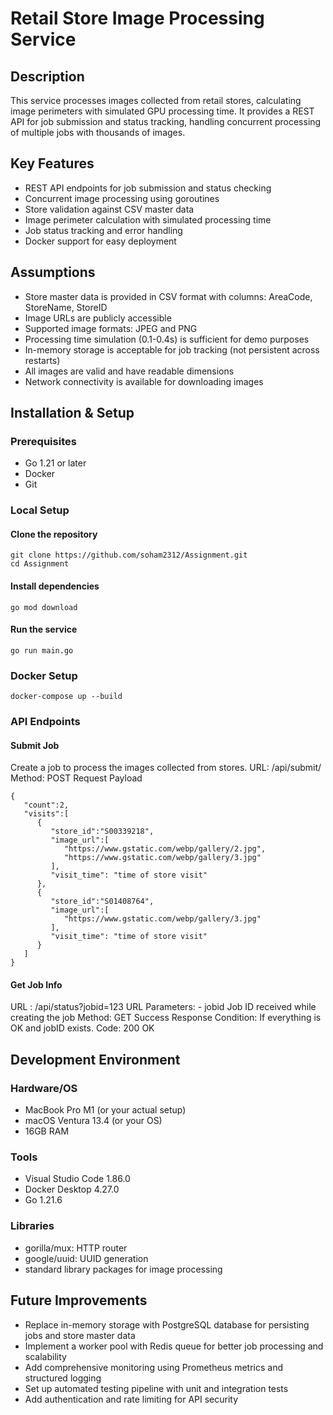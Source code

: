 # Retail Store Image Processing Service

## Description

This service processes images collected from retail stores, calculating image perimeters with simulated GPU processing time. It provides a REST API for job submission and status tracking, handling concurrent processing of multiple jobs with thousands of images.

## Key Features

- REST API endpoints for job submission and status checking
- Concurrent image processing using goroutines
- Store validation against CSV master data
- Image perimeter calculation with simulated processing time
- Job status tracking and error handling
- Docker support for easy deployment

## Assumptions

- Store master data is provided in CSV format with columns: AreaCode, StoreName, StoreID
- Image URLs are publicly accessible
- Supported image formats: JPEG and PNG
- Processing time simulation (0.1-0.4s) is sufficient for demo purposes
- In-memory storage is acceptable for job tracking (not persistent across restarts)
- All images are valid and have readable dimensions
- Network connectivity is available for downloading images

## Installation & Setup

### Prerequisites
- Go 1.21 or later
- Docker
- Git

### Local Setup

#### Clone the repository
```
git clone https://github.com/soham2312/Assignment.git
cd Assignment
```

#### Install dependencies

```
go mod download
```

#### Run the service

```
go run main.go
```

### Docker Setup

```
docker-compose up --build
```

### API Endpoints

#### Submit Job
Create a job to process the images collected from stores.
URL: /api/submit/
Method: POST
Request Payload
```
{
   "count":2,
   "visits":[
      {
         "store_id":"S00339218",
         "image_url":[
            "https://www.gstatic.com/webp/gallery/2.jpg",
            "https://www.gstatic.com/webp/gallery/3.jpg"
         ],
         "visit_time": "time of store visit"
      },
      {
         "store_id":"S01408764",
         "image_url":[
            "https://www.gstatic.com/webp/gallery/3.jpg"
         ],
         "visit_time": "time of store visit"
      }
   ]
}
```

#### Get Job Info
URL : /api/status?jobid=123
URL Parameters: - jobid Job ID received while creating the job
Method: GET
Success Response
Condition: If everything is OK and jobID exists.
Code: 200 OK


## Development Environment
### Hardware/OS

- MacBook Pro M1 (or your actual setup)
- macOS Ventura 13.4 (or your OS)
- 16GB RAM

### Tools

- Visual Studio Code 1.86.0
- Docker Desktop 4.27.0
- Go 1.21.6

### Libraries

- gorilla/mux: HTTP router
- google/uuid: UUID generation
- standard library packages for image processing

## Future Improvements

- Replace in-memory storage with PostgreSQL database for persisting jobs and store master data
- Implement a worker pool with Redis queue for better job processing and scalability
- Add comprehensive monitoring using Prometheus metrics and structured logging
- Set up automated testing pipeline with unit and integration tests
- Add authentication and rate limiting for API security


